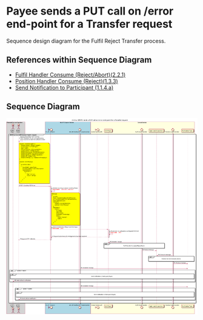 # Payee sends a PUT call on /error end-point for a Transfer request

Sequence design diagram for the Fulfil Reject Transfer process.

## References within Sequence Diagram

* [Fulfil Handler Consume (Reject/Abort)(2.2.1)](2.2.1-fulfil-reject-handler.md)
* [Position Handler Consume (Reject)(1.3.3)](1.3.3-abort-position-handler-consume.md)
* [Send Notification to Participant (1.1.4.a)](1.1.4.a-send-notification-to-participant.md)

## Sequence Diagram

![seq-reject-2.2.0.a.svg](../assets/diagrams/sequence/seq-reject-2.2.0.a.svg)
